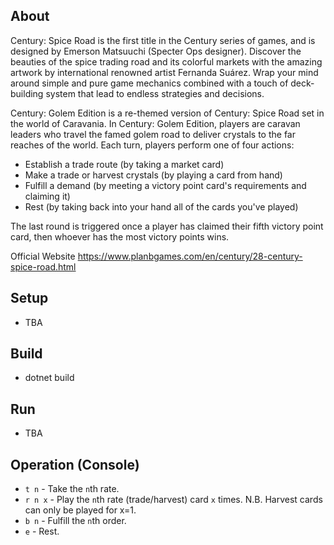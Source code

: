 ## About

Century: Spice Road is the first title in the Century series of games, and is designed by Emerson Matsuuchi (Specter Ops designer). Discover the beauties of the spice trading road and its colorful markets with the amazing artwork by international renowned artist Fernanda Suárez. Wrap your mind around simple and pure game mechanics combined with a touch of deck-building system that lead to endless strategies and decisions.

Century: Golem Edition is a re-themed version of Century: Spice Road set in the world of Caravania. In Century: Golem Edition, players are caravan leaders who travel the famed golem road to deliver crystals to the far reaches of the world. Each turn, players perform one of four actions:

- Establish a trade route (by taking a market card)
- Make a trade or harvest crystals (by playing a card from hand)
- Fulfill a demand (by meeting a victory point card's requirements and claiming it)
- Rest (by taking back into your hand all of the cards you've played)

The last round is triggered once a player has claimed their fifth victory point card, then whoever has the most victory points wins.

Official Website
https://www.planbgames.com/en/century/28-century-spice-road.html

## Setup

* TBA

## Build

* dotnet build

## Run

* TBA

## Operation (Console)

- `t n` - Take the `n`th rate.
- `r n x` - Play the `n`th rate (trade/harvest) card `x` times. N.B. Harvest cards can only be played for x=1.
- `b n` - Fulfill the `n`th order.
- `e` - Rest.
